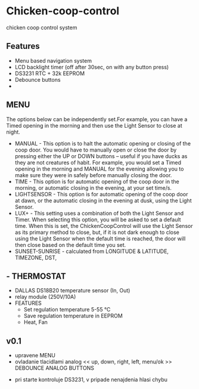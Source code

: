 # Chicken-coop-control
chicken coop control system

## Features
- Menu based navigation system
- LCD backlight timer (off after 30sec, on with any button press)
- DS3231 RTC + 32k EEPROM
- Debounce buttons
- 

## MENU
The options below can be independently set.For example, you can have a Timed opening in the morning and then use the Light Sensor to close at night.

   - MANUAL  - This option is to halt the automatic opening or closing of the coop door. You would have to manually open or close the door by pressing either the UP or DOWN buttons – useful if you have ducks as they are not creatures of habit. For example, you would set a Timed opening in the morning and MANUAL for the evening allowing you to make sure they were in safely before manually closing the door.
   - TIME - This option is for automatic opening of the coop door in the morning, or automatic closing in the evening, at your set time/s.
   - LIGHTSENSOR - This option is for automatic opening of the coop door at dawn, or the automatic closing in the evening at dusk, using the Light Sensor.
   - LUX+  - This setting uses a combination of both the Light Sensor and Timer. When selecting this option, you will be asked to set a default time. When this is set, the ChickenCoopControl will use the Light Sensor as its primary method to close, but, if it is not dark enough to close using the Light Sensor when the default time is reached, the door will then close based on the default time you set.
   - SUNSET-SUNRISE - calculated from LONGITUDE & LATITUDE, TIMEZONE, DST,

## - THERMOSTAT
   - DALLAS DS18B20 temperature sensor (In, Out)
   - relay module (250V/10A)
   - FEATURES
       * Set regulation temperature 5-55 °C
       * Save regulation temperature in EEPROM
       * Heat, Fan
   
## v0.1
* upravene MENU
* ovladanie tlacidlami analog << up, down, right, left, menu/ok >> DEBOUNCE ANALOG BUTTONS
+ pri starte kontroluje DS3231, v pripade nenajdenia hlasi chybu
  
